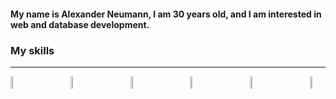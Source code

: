 #### My name is Alexander Neumann, I am 30 years old, and I am interested in web and database development.
### My skills
***
<div style="display: flex; justify-content: space-between;">
  <img src="https://user-images.githubusercontent.com/109736645/216812331-d28132c5-17a7-46ad-b658-45d945ace70f.png" style="width: 5%;">
  <img src="https://user-images.githubusercontent.com/109736645/216812460-abbd9e6d-472f-41e9-8dc4-16a66dfbcfac.png" style="width: 5%;">
  <img src="https://user-images.githubusercontent.com/109736645/216813082-653c7b05-42a5-4458-a6a2-ba6b18703579.png" style="width: 5%;">
  <img src="https://user-images.githubusercontent.com/109736645/216813277-0065b2fc-dbd9-46e7-9cfe-a3c029dc53be.png" style="width: 5%;">
  <img src="https://user-images.githubusercontent.com/109736645/216814815-8cec63ee-3dff-4718-8bf8-56b584eb20bf.png" style="width: 5%;">
  <img src="https://user-images.githubusercontent.com/109736645/216814125-10960428-4963-4d6f-9f90-3df52974dde6.png" style="width: 5%;">
</div>
